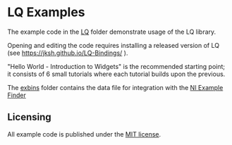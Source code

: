 LQ Examples
===========
The example code in the [LQ](LQ) folder demonstrate usage of the LQ library.

Opening and editing the code requires installing a released version of LQ (see
https://jksh.github.io/LQ-Bindings/ ).

"Hello World - Introduction to Widgets" is the recommended starting point; it
consists of 6 small tutorials where each tutorial builds upon the previous.

The [exbins](exbins) folder contains the data file for integration with the
[NI Example Finder](http://zone.ni.com/reference/en-XX/help/371361R-01/lvhowto/prep_vi_for_ni_example_finder/)

Licensing
---------
All example code is published under the [MIT license](LICENSE.MIT).
